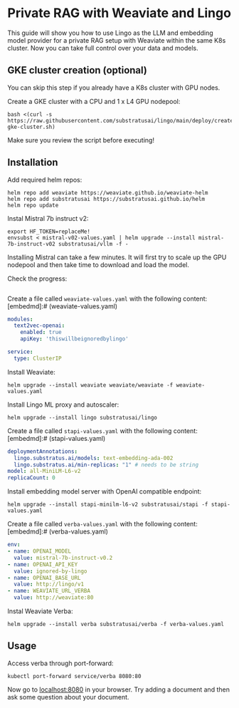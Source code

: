 # Private RAG with Weaviate and Lingo

This guide will show you how to use Lingo as the LLM and embedding model provider for a private RAG setup with Weaviate within the same K8s cluster. Now you can take full control over your data and models.

## GKE cluster creation (optional)
You can skip this step if you already have a K8s cluster with GPU nodes.

Create a GKE cluster with a CPU and 1 x L4 GPU nodepool:
```
bash <(curl -s https://raw.githubusercontent.com/substratusai/lingo/main/deploy/create-gke-cluster.sh)
```
Make sure you review the script before executing!

## Installation
Add required helm repos:
```
helm repo add weaviate https://weaviate.github.io/weaviate-helm
helm repo add substratusai https://substratusai.github.io/helm
helm repo update
```

Instal Mistral 7b instruct v2:
```
export HF_TOKEN=replaceMe!
envsubst < mistral-v02-values.yaml | helm upgrade --install mistral-7b-instruct-v02 substratusai/vllm -f -
```
Installing Mistral can take a few minutes. It will first try to scale up the GPU
nodepool and then take time to download and load the model.

Check the progress:
```
```

Create a file called `weaviate-values.yaml` with the following content:
[embedmd]:# (weaviate-values.yaml)
```yaml
modules:
  text2vec-openai:
    enabled: true
    apiKey: 'thiswillbeignoredbylingo'

service:
  type: ClusterIP
```


Install Weaviate:
```
helm upgrade --install weaviate weaviate/weaviate -f weaviate-values.yaml
```

Install Lingo ML proxy and autoscaler:
```
helm upgrade --install lingo substratusai/lingo
```

Create a file called `stapi-values.yaml` with the following content:
[embedmd]:# (stapi-values.yaml)
```yaml
deploymentAnnotations:
  lingo.substratus.ai/models: text-embedding-ada-002
  lingo.substratus.ai/min-replicas: "1" # needs to be string
model: all-MiniLM-L6-v2
replicaCount: 0
```

Install embedding model server with OpenAI compatible endpoint:
```
helm upgrade --install stapi-minilm-l6-v2 substratusai/stapi -f stapi-values.yaml
```

Create a file called `verba-values.yaml` with the following content:
[embedmd]:# (verba-values.yaml)
```yaml
env:
- name: OPENAI_MODEL
  value: mistral-7b-instruct-v0.2
- name: OPENAI_API_KEY
  value: ignored-by-lingo
- name: OPENAI_BASE_URL
  value: http://lingo/v1
- name: WEAVIATE_URL_VERBA
  value: http://weaviate:80
```


Instal Weaviate Verba:
```
helm upgrade --install verba substratusai/verba -f verba-values.yaml
```

## Usage
Access verba through port-forward:
```
kubectl port-forward service/verba 8080:80
```

Now go to [localhost:8080](http://localhost:8080) in your browser. Try adding a document and then ask some question about your document.
